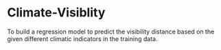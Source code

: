 # Climate-Visiblity
To build a regression model to predict the visibility distance based on the given different climatic indicators in the training data. 
